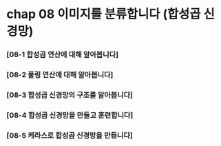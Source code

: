 # chap 08 이미지를 분류합니다 (합성곱 신경망)

### [08-1 합성곱 연산에 대해 알아봅니다]

### [08-2 풀링 연산에 대해 알아봅니다]

### [08-3 합성곱 신경망의 구조를 알아봅니다]

### [08-4 합성곱 신경망을 만들고 훈련합니다]

### [08-5 케라스로 합성곱 신경망을 만듭니다]
